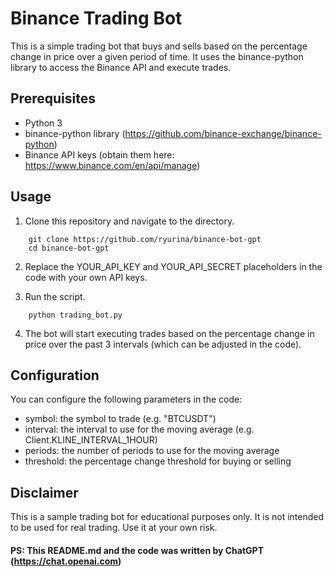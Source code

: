 # Binance Trading Bot

This is a simple trading bot that buys and sells based on the percentage change in price over a given period of time. It uses the binance-python library to access the Binance API and execute trades.

## Prerequisites

- Python 3
- binance-python library (https://github.com/binance-exchange/binance-python)
- Binance API keys (obtain them here: https://www.binance.com/en/api/manage)

## Usage

1. Clone this repository and navigate to the directory.

```
    git clone https://github.com/ryurina/binance-bot-gpt
    cd binance-bot-gpt
```

2. Replace the YOUR_API_KEY and YOUR_API_SECRET placeholders in the code with your own API keys.

3. Run the script.
```
    python trading_bot.py
```

4. The bot will start executing trades based on the percentage change in price over the past 3 intervals (which can be adjusted in the code).

## Configuration

You can configure the following parameters in the code:

- symbol: the symbol to trade (e.g. "BTCUSDT")
- interval: the interval to use for the moving average (e.g. Client.KLINE_INTERVAL_1HOUR)
- periods: the number of periods to use for the moving average
- threshold: the percentage change threshold for buying or selling

## Disclaimer

This is a sample trading bot for educational purposes only. It is not intended to be used for real trading. Use it at your own risk.

#### PS: This README.md and the code was written by ChatGPT (https://chat.openai.com)
